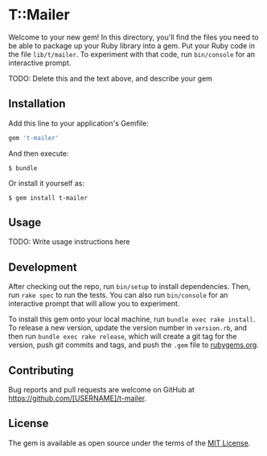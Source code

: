 # T::Mailer

Welcome to your new gem! In this directory, you'll find the files you need to be able to package up your Ruby library into a gem. Put your Ruby code in the file `lib/t/mailer`. To experiment with that code, run `bin/console` for an interactive prompt.

TODO: Delete this and the text above, and describe your gem

## Installation

Add this line to your application's Gemfile:

```ruby
gem 't-mailer'
```

And then execute:

    $ bundle

Or install it yourself as:

    $ gem install t-mailer

## Usage

TODO: Write usage instructions here

## Development

After checking out the repo, run `bin/setup` to install dependencies. Then, run `rake spec` to run the tests. You can also run `bin/console` for an interactive prompt that will allow you to experiment.

To install this gem onto your local machine, run `bundle exec rake install`. To release a new version, update the version number in `version.rb`, and then run `bundle exec rake release`, which will create a git tag for the version, push git commits and tags, and push the `.gem` file to [rubygems.org](https://rubygems.org).

## Contributing

Bug reports and pull requests are welcome on GitHub at https://github.com/[USERNAME]/t-mailer.

## License

The gem is available as open source under the terms of the [MIT License](https://opensource.org/licenses/MIT).
